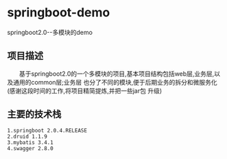 # springboot-demo
springboot2.0--多模块的demo

## 项目描述
　　基于springboot2.0的一个多模块的项目,基本项目结构包括web层,业务层,以及通用的common层;业务层
也分了不同的模块,便于后期业务的拆分和微服务化(感谢这段时间的工作,将项目精简提炼,并把一些jar包
升级)

## 主要的技术栈
    1.springboot 2.0.4.RELEASE
    2.druid 1.1.9
    3.mybatis 3.4.1
    4.swagger 2.8.0